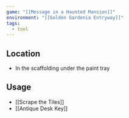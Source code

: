 ```yaml
---
game: "[[Message in a Haunted Mansion]]"
environment: "[[Golden Gardenia Entryway]]"
tags: 
  - tool
---
```

## Location
- In the scaffolding under the paint tray
## Usage
- [[Scrape the Tiles]]
- [[Antique Desk Key]]